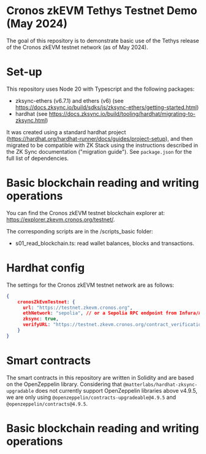 # Cronos zkEVM Tethys Testnet Demo (May 2024)

The goal of this repository is to demonstrate basic use of the Tethys release of the Cronos zkEVM testnet network (as of
May 2024).

# Set-up

This repository uses Node 20 with Typescript and the following packages:

- zksync-ethers (v6.7.1) and ethers (v6) (see https://docs.zksync.io/build/sdks/js/zksync-ethers/getting-started.html)
- hardhat (see https://docs.zksync.io/build/tooling/hardhat/migrating-to-zksync.html)

It was created using a standard hardhat project (https://hardhat.org/hardhat-runner/docs/guides/project-setup), and then migrated to be compatible with ZK Stack using the instructions
described in the ZK Sync documentation ("migration guide"). See `package.json`  for the full list of dependencies.

# Basic blockchain reading and writing operations

You can find the Cronos zkEVM testnet blockchain explorer at: https://explorer.zkevm.cronos.org/testnet/.

The corresponding scripts are in the /scripts_basic folder:

* s01_read_blockchain.ts: read wallet balances, blocks and transactions.



# Hardhat config

The settings for the Cronos zkEVM testnet network are as follows: 

```json lines
{
    cronosZkEvmTestnet: {
      url: "https://testnet.zkevm.cronos.org",
      ethNetwork: "sepolia", // or a Sepolia RPC endpoint from Infura/Alchemy/Chainstack etc.
      zksync: true,
      verifyURL: "https://testnet.zkevm.cronos.org/contract_verification",
    }
}
```

# Smart contracts

The smart contracts in this repository are written in Solidity and are based on the OpenZeppelin library. Considering that `@matterlabs/hardhat-zksync-upgradable` does not currently support OpenZeppelin libraries above v4.9.5, we are only using `@openzeppelin/contracts-upgradeable@4.9.5` and `@openzeppelin/contracts@4.9.5`.

# Basic blockchain reading and writing operations

